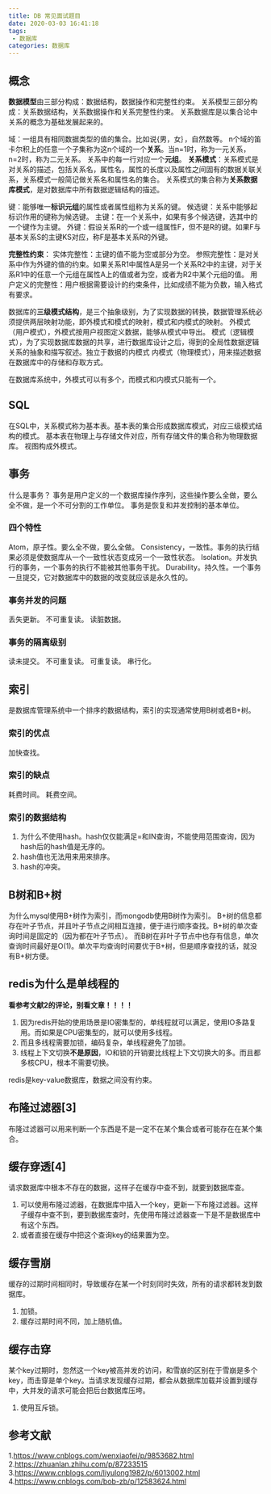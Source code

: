 ```yaml
---
title: DB 常见面试题目
date: 2020-03-03 16:41:18
tags:
 - 数据库
categories: 数据库
---
```



## 概念
**数据模型**由三部分构成：数据结构，数据操作和完整性约束。
关系模型三部分构成：关系数据结构，关系数据操作和关系完整性约束。
关系数据库是以集合论中关系的概念为基础发展起来的。

域：一组具有相同数据类型的值的集合。比如说{男，女｝，自然数等。
n个域的笛卡尔积上的任意一个子集称为这n个域的一个**关系**。当n=1时，称为一元关系，n=2时，称为二元关系。
关系中的每一行对应一个**元组**。
**关系模式**：关系模式是对关系的描述，包括关系名，属性名，属性的长度以及属性之间固有的数据关联关系，关系模式一般简记做关系名和属性名的集合。
关系模式的集合称为**关系数据库模式**，是对数据库中所有数据逻辑结构的描述。


键：能够唯一**标识元组**的属性或者属性组称为关系的键。
候选键：关系中能够起标识作用的键称为候选键。
主键：在一个关系中，如果有多个候选键，选其中的一个键作为主键。
外键：假设关系R的一个或一组属性F，但不是R的键。如果F与基本关系S的主键KS对应，称F是基本关系R的外键。


**完整性约束**：
实体完整性：主键的值不能为空或部分为空。
参照完整性：是对关系中作为外键的值的约束。如果关系R1中属性A是另一个关系R2中的主键，对于关系R1中的任意一个元组在属性A上的值或者为空，或者为R2中某个元组的值。
用户定义的完整性：用户根据需要设计的约束条件，比如成绩不能为负数，输入格式有要求。

数据库的**三级模式结构**，是三个抽象级别，为了实现数据的转换，数据管理系统必须提供两层映射功能，即外模式和模式的映射，模式和内模式的映射。
外模式（用户模式），外模式按用户视图定义数据，能够从模式中导出。
模式（逻辑模式），为了实现数据库数据的共享，进行数据库设计之后，得到的全局性数据逻辑关系的抽象和描写叙述。独立于数据的内模式
内模式（物理模式），用来描述数据在数据库中的存储和存取方式。

在数据库系统中，外模式可以有多个，而模式和内模式只能有一个。

## SQL
在SQL中，关系模式称为基本表。基本表的集合形成数据库模式，对应三级模式结构的模式。
基本表在物理上与存储文件对应，所有存储文件的集合称为物理数据库。
视图构成外模式。

## 事务
什么是事务？
事务是用户定义的一个数据库操作序列，这些操作要么全做，要么全不做，是一个不可分割的工作单位。
事务是恢复和并发控制的基本单位。

### 四个特性
Atom，原子性。要么全不做，要么全做。
Consistency，一致性。事务的执行结果必须是使数据库从一个一致性状态变成另一个一致性状态。
Isolation。并发执行的事务，一个事务的执行不能被其他事务干扰。
Durability。持久性。一个事务一旦提交，它对数据库中的数据的改变就应该是永久性的。

### 事务并发的问题
丢失更新。
不可重复读。
读脏数据。

### 事务的隔离级别
读未提交。
不可重复读。
可重复读。
串行化。


## 索引
是数据库管理系统中一个排序的数据结构，索引的实现通常使用B树或者B+树。

### 索引的优点
加快查找。

### 索引的缺点
耗费时间。
耗费空间。

### 索引的数据结构
1. 为什么不使用hash。hash仅仅能满足=和IN查询，不能使用范围查询，因为hash后的hash值是无序的。
2. hash值也无法用来用来排序。
3. hash的冲突。

## B树和B+树
为什么mysql使用B+树作为索引，而mongodb使用B树作为索引。
B+树的信息都存在叶子节点，并且叶子节点之间相互连接，便于进行顺序查找。B+树的单次查询时间是固定的（因为都在叶子节点）。
而B树在非叶子节点中也存有信息，单次查询时间最好是O(1)。单次平均查询时间要优于B+树，但是顺序查找的话，就没有B+树方便。

## redis为什么是单线程的
**看参考文献2的评论，别看文章！！！！**
1. 因为redis开始的使用场景是IO密集型的，单线程就可以满足，使用IO多路复用。而如果是CPU密集型的，就可以使用多线程。
2. 而且多线程需要加锁，编码复杂，单线程避免了加锁。
3. 线程上下文切换**不是原因**，IO和锁的开销要比线程上下文切换大的多。而且都多核CPU，根本不需要切换。

redis是key-value数据库，数据之间没有约束。


## 布隆过滤器[3]
布隆过滤器可以用来判断一个东西是不是一定不在某个集合或者可能存在在某个集合。

## 缓存穿透[4]
请求数据库中根本不存在的数据，这样子在缓存中查不到，就要到数据库查。

1. 可以使用布隆过滤器，在数据库中插入一个key，更新一下布隆过滤器。这样子缓存中查不到，要到数据库查时，先使用布隆过滤器查一下是不是数据库中有这个东西。
2. 或者直接在缓存中把这个查询key的结果置为空。

## 缓存雪崩
缓存的过期时间相同时，导致缓存在某一个时刻同时失效，所有的请求都转发到数据库。

1. 加锁。
2. 缓存过期时间不同，加上随机值。

## 缓存击穿
某个key过期时，忽然这一个key被高并发的访问，和雪崩的区别在于雪崩是多个key，而击穿是单个key。当请求发现缓存过期，都会从数据库加载并设置到缓存中，大并发的请求可能会把后台数据库压垮。

1. 使用互斥锁。

## 参考文献
1.https://www.cnblogs.com/wenxiaofei/p/9853682.html
2.https://zhuanlan.zhihu.com/p/87233515
3.https://www.cnblogs.com/liyulong1982/p/6013002.html
4.https://www.cnblogs.com/bob-zb/p/12583624.html
